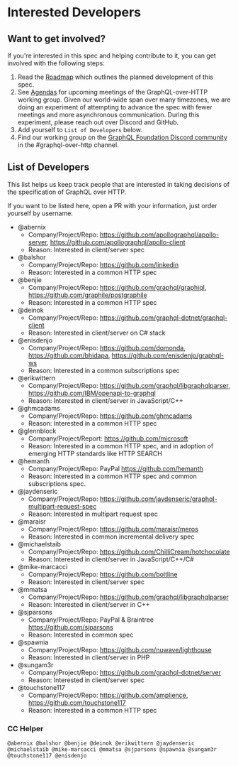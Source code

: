 # Interested Developers

## Want to get involved?

If you're interested in this spec and helping contribute to it, you can get
involved with the following steps:

1. Read the [Roadmap](ROADMAP.md) which outlines the planned development of this
   spec.
2. See [Agendas](working-group/agendas) for upcoming meetings of the
   GraphQL-over-HTTP working group. Given our world-wide span over many
   timezones, we are doing an experiment of attempting to advance the spec with
   fewer meetings and more asynchronous communication. During this experiment,
   please reach out over Discord and GitHub.
3. Add yourself to `List of Developers` below.
4. Find our working group on the
   [GraphQL Foundation Discord community](https://discord.graphql.org) in the
   #graphql-over-http channel.

## List of Developers

This list helps us keep track people that are interested in taking decisions of
the specification of GraphQL over HTTP.

If you want to be listed here, open a PR with your information, just order
yourself by username.

- @abernix
  - Company/Project/Repo: https://github.com/apollographql/apollo-server,
    https://github.com/apollographql/apollo-client
  - Reason: Interested in client/server spec
- @balshor
  - Company/Project/Repo: https://github.com/linkedin
  - Reason: Interested in a common HTTP spec
- @benjie
  - Company/Project/Repo: https://github.com/graphql/graphiql,
    https://github.com/graphile/postgraphile
  - Reason: Interested in a common HTTP spec
- @deinok
  - Company/Project/Repo: https://github.com/graphql-dotnet/graphql-client
  - Reason: Interested in client/server on C# stack
- @enisdenjo
  - Company/Project/Repo: https://github.com/domonda,
    https://github.com/bhidapa, https://github.com/enisdenjo/graphql-ws
  - Reason: Interested in a common subscriptions spec
- @erikwittern
  - Company/Project/Repo: https://github.com/graphql/libgraphqlparser,
    https://github.com/IBM/openapi-to-graphql
  - Reason: Interested in client/server in JavaScript/C++
- @ghmcadams
  - Company/Project/Repo: https://github.com/ghmcadams
  - Reason: Interested in a common HTTP spec
- @glennblock
  - Company/Project/Report: https://github.com/microsoft
  - Reason: Interested in a common HTTP spec, and in adoption of emerging HTTP
    standards like HTTP SEARCH
- @hemanth
  - Company/Project/Repo: PayPal https://github.com/hemanth
  - Reason: Interested in a common HTTP spec and common subscriptions spec.
- @jaydenseric
  - Company/Project/Repo:
    https://github.com/jaydenseric/graphql-multipart-request-spec
  - Reason: Interested in multipart request spec
- @maraisr
  - Company/Project/Repo: https://github.com/maraisr/meros
  - Reason: Interested in common incremental delivery spec
- @michaelstaib
  - Company/Project/Repo: https://github.com/ChilliCream/hotchocolate
  - Reason: Interested in client/server in JavaScript/C++/C#
- @mike-marcacci
  - Company/Project/Repo: https://github.com/boltline
  - Reason: Interested in client/server spec
- @mmatsa
  - Company/Project/Repo: https://github.com/graphql/libgraphqlparser
  - Reason: Interested in client/server in C++
- @sjparsons
  - Company/Project/Repo: PayPal & Braintree https://github.com/sjparsons
  - Reason: Interested in common spec
- @spawnia
  - Company/Project/Repo: https://github.com/nuwave/lighthouse
  - Reason: Interested in client/server in PHP
- @sungam3r
  - Company/Project/Repo: https://github.com/graphql-dotnet/server
  - Reason: Interested in client/server spec
- @touchstone117
  - Company/Project/Repo: https://github.com/amplience,
    https://github.com/touchstone117
  - Reason: Interested in a common HTTP spec

### CC Helper

`@abernix @balshor @benjie @deinok @erikwittern @jaydenseric @michaelstaib @mike-marcacci @mmatsa @sjparsons @spawnia @sungam3r @touchstone117 @enisdenjo`
